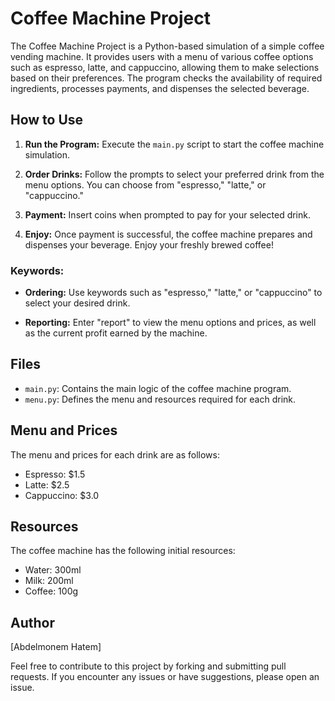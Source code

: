 # Coffee Machine Project

The Coffee Machine Project is a Python-based simulation of a simple coffee vending machine. It provides users with a menu of various coffee options such as espresso, latte, and cappuccino, allowing them to make selections based on their preferences. The program checks the availability of required ingredients, processes payments, and dispenses the selected beverage.

## How to Use

1. **Run the Program:** Execute the `main.py` script to start the coffee machine simulation.

2. **Order Drinks:** Follow the prompts to select your preferred drink from the menu options. You can choose from "espresso," "latte," or "cappuccino."

3. **Payment:** Insert coins when prompted to pay for your selected drink.

4. **Enjoy:** Once payment is successful, the coffee machine prepares and dispenses your beverage. Enjoy your freshly brewed coffee!

### Keywords:

- **Ordering:** Use keywords such as "espresso," "latte," or "cappuccino" to select your desired drink.
  
- **Reporting:** Enter "report" to view the menu options and prices, as well as the current profit earned by the machine.

## Files

- `main.py`: Contains the main logic of the coffee machine program.
- `menu.py`: Defines the menu and resources required for each drink.

## Menu and Prices

The menu and prices for each drink are as follows:

- Espresso: $1.5
- Latte: $2.5
- Cappuccino: $3.0

## Resources

The coffee machine has the following initial resources:

- Water: 300ml
- Milk: 200ml
- Coffee: 100g

## Author

[Abdelmonem Hatem]

Feel free to contribute to this project by forking and submitting pull requests. If you encounter any issues or have suggestions, please open an issue.
